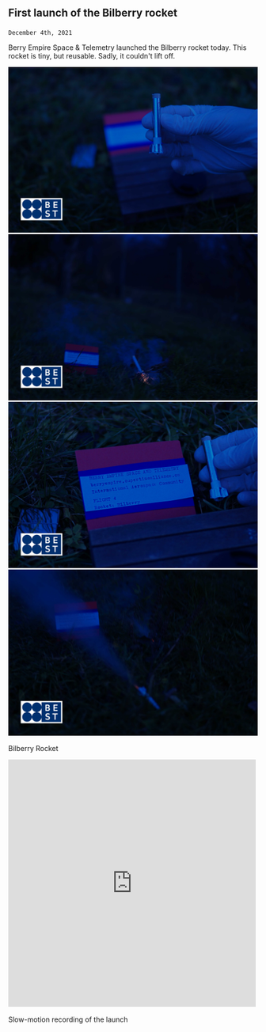 ## First launch of the Bilberry rocket
<code>December 4th, 2021</code><br>
<p>
Berry Empire Space & Telemetry launched the Bilberry rocket today.
This rocket is tiny, but reusable. Sadly, it couldn't lift off.
</p>
<img src="./rocket1.jpg" />
<img src="./rocket2.jpg" />
<img src="./rocket3.jpg" />
<img src="./rocket4.jpg" />
<p> Bilberry Rocket </p>
<iframe width="500" height="500" src="https://www.youtube.com/embed/yzNHw41zXjs" title="YouTube video player" frameborder="0" allow="accelerometer; autoplay; clipboard-write; encrypted-media; gyroscope; picture-in-picture"></iframe>
<p> Slow-motion recording of the launch </p>
